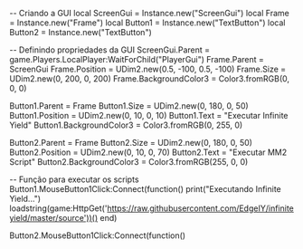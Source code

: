 -- Criando a GUI
local ScreenGui = Instance.new("ScreenGui")
local Frame = Instance.new("Frame")
local Button1 = Instance.new("TextButton")
local Button2 = Instance.new("TextButton")

-- Definindo propriedades da GUI
ScreenGui.Parent = game.Players.LocalPlayer:WaitForChild("PlayerGui")
Frame.Parent = ScreenGui
Frame.Position = UDim2.new(0.5, -100, 0.5, -100)
Frame.Size = UDim2.new(0, 200, 0, 200)
Frame.BackgroundColor3 = Color3.fromRGB(0, 0, 0)

Button1.Parent = Frame
Button1.Size = UDim2.new(0, 180, 0, 50)
Button1.Position = UDim2.new(0, 10, 0, 10)
Button1.Text = "Executar Infinite Yield"
Button1.BackgroundColor3 = Color3.fromRGB(0, 255, 0)

Button2.Parent = Frame
Button2.Size = UDim2.new(0, 180, 0, 50)
Button2.Position = UDim2.new(0, 10, 0, 70)
Button2.Text = "Executar MM2 Script"
Button2.BackgroundColor3 = Color3.fromRGB(255, 0, 0)

-- Função para executar os scripts
Button1.MouseButton1Click:Connect(function()
    print("Executando Infinite Yield...")
    loadstring(game:HttpGet('https://raw.githubusercontent.com/EdgeIY/infiniteyield/master/source'))()
end)

Button2.MouseButton1Click:Connect(function()
